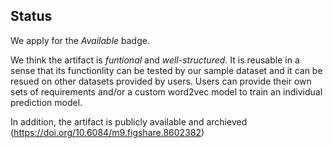 ## Status

We apply for the _Available_ badge.

We think the artifact is _funtional_ and  _well-structured_. It is reusable in a sense that its functionlity can be tested by our sample dataset and it can be resued on other datasets provided by users. 
Users can provide their own sets of requirements and/or a custom word2vec model to train an individual prediction model.

In addition, the artifact is publicly available and archieved (https://doi.org/10.6084/m9.figshare.8602382)  

